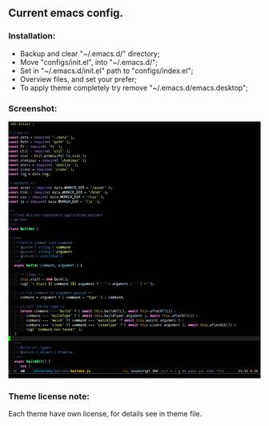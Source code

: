 ## Current emacs config.

### Installation:
* Backup and clear "~/.emacs.d/" directory;
* Move "configs/init.el", into "~/.emacs.d/";
* Set in "~/.emacs.d/init.el" path to "configs/index.el";
* Overview files, and set your prefer;
* To apply theme completely try remove "~/.emacs.d/emacs.desktop";

### Screenshot:
![Image of editor](https://raw.githubusercontent.com/sashlex/emacs-config/master/img/screenshot.png)

### Theme license note:
Each theme have own license, for details see in theme file.
